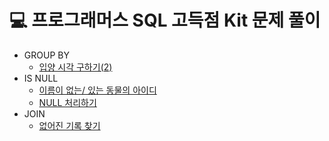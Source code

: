 # 💻 프로그래머스 SQL 고득점 Kit 문제 풀이

- GROUP BY
  - [입양 시각 구하기(2)](GROUP_BY/입양시각구하기(2).md)
- IS NULL
  - [이름이 없는/ 있는 동물의 아이디](IS_NULL/이름이없는(있는)동물의아이디.md)
  - [NULL 처리하기](IS_NULL/NULL처리하기.md)
- JOIN
  - [없어진 기록 찾기](JOIN/없어진기록찾기.md)

